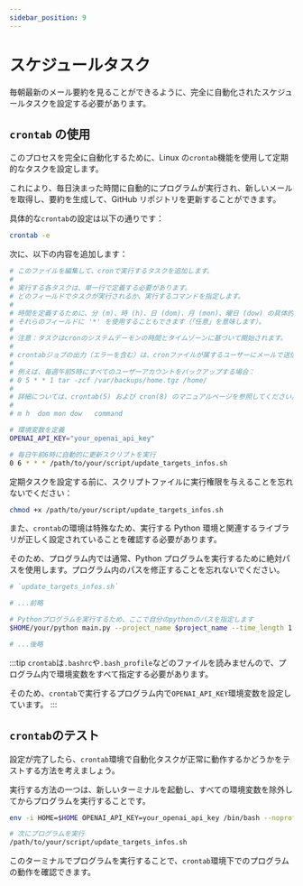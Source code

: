 ```yaml
---
sidebar_position: 9
---
```


# スケジュールタスク

毎朝最新のメール要約を見ることができるように、完全に自動化されたスケジュールタスクを設定する必要があります。

## `crontab` の使用

このプロセスを完全に自動化するために、Linux の`crontab`機能を使用して定期的なタスクを設定します。

これにより、毎日決まった時間に自動的にプログラムが実行され、新しいメールを取得し、要約を生成して、GitHub リポジトリを更新することができます。

具体的な`crontab`の設定は以下の通りです：

```bash
crontab -e
```

次に、以下の内容を追加します：

```bash
# このファイルを編集して、cronで実行するタスクを追加します。
#
# 実行する各タスクは、単一行で定義する必要があります。
# どのフィールドでタスクが実行されるか、実行するコマンドを指定します。
#
# 時間を定義するために、分 (m)、時 (h)、日 (dom)、月 (mon)、曜日 (dow) の具体的な値を提供できます。
# それらのフィールドに '*' を使用することもできます（「任意」を意味します）。
#
# 注意：タスクはcronのシステムデーモンの時間とタイムゾーンに基づいて開始されます。
#
# crontabジョブの出力（エラーを含む）は、cronファイルが属するユーザーにメールで送信されます（リダイレクトされていない場合）。
#
# 例えば、毎週午前5時にすべてのユーザーアカウントをバックアップする場合：
# 0 5 * * 1 tar -zcf /var/backups/home.tgz /home/
#
# 詳細については、crontab(5) および cron(8) のマニュアルページを参照してください。
#
# m h  dom mon dow   command

# 環境変数を定義
OPENAI_API_KEY="your_openai_api_key"

# 毎日午前6時に自動的に更新スクリプトを実行
0 6 * * * /path/to/your/script/update_targets_infos.sh
```

定期タスクを設定する前に、スクリプトファイルに実行権限を与えることを忘れないでください：

```bash
chmod +x /path/to/your/script/update_targets_infos.sh
```

また、`crontab`の環境は特殊なため、実行する Python 環境と関連するライブラリが正しく設定されていることを確認する必要があります。

そのため、プログラム内では通常、Python プログラムを実行するために絶対パスを使用します。プログラム内のパスを修正することを忘れないでください。

```bash
# `update_targets_infos.sh`

# ...前略

# Pythonプログラムを実行するため、ここで自分のpythonのパスを指定します
$HOME/your/python main.py --project_name $project_name --time_length 1 2>&1

# ...後略
```

:::tip
`crontab`は`.bashrc`や`.bash_profile`などのファイルを読みませんので、プログラム内で環境変数をすべて指定する必要があります。

そのため、`crontab`で実行するプログラム内で`OPENAI_API_KEY`環境変数を設定しています。
:::

## `crontab`のテスト

設定が完了したら、`crontab`環境で自動化タスクが正常に動作するかどうかをテストする方法を考えましょう。

実行する方法の一つは、新しいターミナルを起動し、すべての環境変数を除外してからプログラムを実行することです。

```bash
env -i HOME=$HOME OPENAI_API_KEY=your_openai_api_key /bin/bash --noprofile --norc

# 次にプログラムを実行
/path/to/your/script/update_targets_infos.sh
```

このターミナルでプログラムを実行することで、`crontab`環境下でのプログラムの動作を確認できます。
